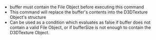 * buffer must contain the File Object before executing this command
* This command will replace the buffer's contents into the D3DTexture Object's structure
* Can be used as a condition which evaluates as false if buffer does not contain a valid File Object, or if bufferSize is not enough to contain the D3DTexture Object.
